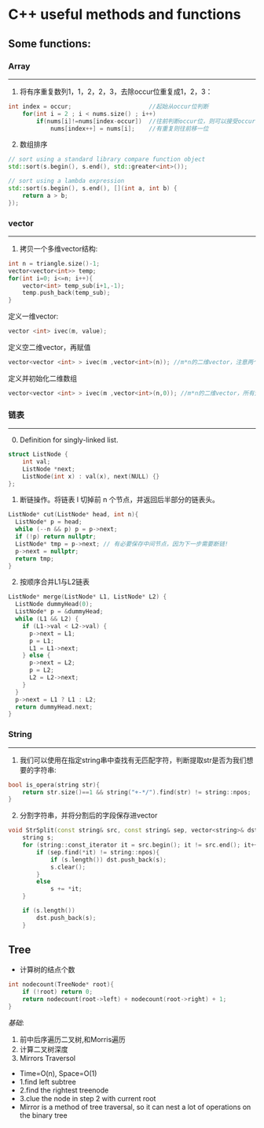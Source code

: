 # C++ useful methods and functions

## Some functions:

### Array
----------
1. 将有序重复数列1，1，2，2，3，去除occur位重复成1，2，3：
```C++
int index = occur;                      //起始从occur位判断
    for(int i = 2 ; i < nums.size() ; i++)
        if(nums[i]!=nums[index-occur])  //往前判断occur位，则可以接受occur位重复
            nums[index++] = nums[i];    //有重复则往前移一位
```
2. 数组排序
```C++
// sort using a standard library compare function object
std::sort(s.begin(), s.end(), std::greater<int>());

// sort using a lambda expression 
std::sort(s.begin(), s.end(), [](int a, int b) {
    return a > b;   
});
```

### vector
---------
1. 拷贝一个多维vector结构:
```C++
int n = triangle.size()-1;
vector<vector<int>> temp;
for(int i=0; i<=n; i++){
    vector<int> temp_sub(i+1,-1);
    temp.push_back(temp_sub);
}
```
定义一维vector:
```C++
vector <int> ivec(m, value);
```
定义空二维vector，再赋值
```C++
vector<vector <int> > ivec(m ,vector<int>(n)); //m*n的二维vector，注意两个 "> "之间要有空格！
```
定义并初始化二维数组
```C++
vector<vector <int> > ivec(m ,vector<int>(n,0)); //m*n的二维vector，所有元素初始化为0
```

### 链表
---------
0. Definition for singly-linked list.
```C++ 
struct ListNode {
    int val;
    ListNode *next;
    ListNode(int x) : val(x), next(NULL) {}
};
```


1. 断链操作。将链表 l 切掉前 n 个节点，并返回后半部分的链表头。
```C++
ListNode* cut(ListNode* head, int n){ 
  ListNode* p = head; 
  while (--n && p) p = p->next;  
  if (!p) return nullptr; 
  ListNode* tmp = p->next; // 有必要保存中间节点，因为下一步需要断链!
  p->next = nullptr; 
  return tmp; 
} 
```
2. 按顺序合并L1与L2链表
```C++
ListNode* merge(ListNode* L1, ListNode* L2) { 
  ListNode dummyHead(0); 
  ListNode* p = &dummyHead; 
  while (L1 && L2) {
    if (L1->val < L2->val) {
      p->next = L1; 
      p = L1; 
      L1 = L1->next; 
    } else {
      p->next = L2; 
      p = L2; 
      L2 = L2->next; 
    }
  }
  p->next = L1 ? L1 : L2; 
  return dummyHead.next; 
}
```

### String
-----------
1. 我们可以使用在指定string串中查找有无匹配字符，判断提取str是否为我们想要的字符串:
```C++
bool is_opera(string str){
    return str.size()==1 && string("+-*/").find(str) != string::npos;
}
```
2. 分割字符串，并将分割后的字段保存进vector
```C++
void StrSplit(const string& src, const string& sep, vector<string>& dst){
    string s;
    for (string::const_iterator it = src.begin(); it != src.end(); it++){
        if (sep.find(*it) != string::npos){
            if (s.length()) dst.push_back(s);
            s.clear();
        }
        else
            s += *it;
    }

    if (s.length())
        dst.push_back(s);
    }
```
Tree
----
- 计算树的结点个数
```C++
int nodecount(TreeNode* root){
    if (!root) return 0;
    return nodecount(root->left) + nodecount(root->right) + 1;
}
```
*基础*:
1. 前中后序遍历二叉树,和Morris遍历<br>
2. 计算二叉树深度<br>
3. Mirrors Traversol
- Time=O(n), Space=O(1)<br>
- 1.find left subtree<br>
- 2.find the rightest treenode<br>
- 3.clue the node in step 2 with current root<br>
- Mirror is a method of tree traversal, so it can nest a lot of operations on the binary tree<br>
